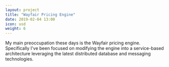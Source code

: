```yaml
---
layout: project
title: "Wayfair Pricing Engine"
date: 2019-02-04 13:00
icon: usd
weight: 6
---
```


My main preoccupation these days is the Wayfair pricing engine. Specifically I've been focused on modifying the engine into a service-based architecture leveraging the latest distributed database and messaging technologies.